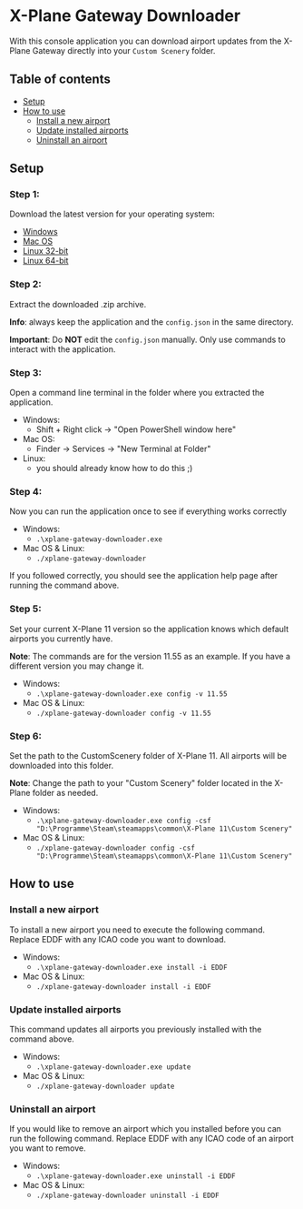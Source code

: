 # X-Plane Gateway Downloader

With this console application you can download airport updates from the X-Plane Gateway directly 
into your ``Custom Scenery`` folder.

## Table of contents

* [Setup](#setup)
* [How to use](#how-to-use)
  + [Install a new airport](#install-a-new-airport)
  + [Update installed airports](#update-installed-airports)
  + [Uninstall an airport](#uninstall-an-airport)


## Setup

### Step 1:

Download the latest version for your operating system:
* [Windows](https://github.com/xEtarusx/xplane-gateway-downloader/releases/latest/download/xplane-gateway-downloader-windows.zip) 
* [Mac OS](https://github.com/xEtarusx/xplane-gateway-downloader/releases/latest/download/xplane-gateway-downloader-mac_os.zip)
* [Linux 32-bit](https://github.com/xEtarusx/xplane-gateway-downloader/releases/latest/download/xplane-gateway-downloader-linux-32bit.zip) 
* [Linux 64-bit](https://github.com/xEtarusx/xplane-gateway-downloader/releases/latest/download/xplane-gateway-downloader-linux-64bit.zip) 


### Step 2:

Extract the downloaded .zip archive.

**Info**: always keep the application and the ``config.json`` in the same directory.

**Important**: Do **NOT** edit the ``config.json`` manually. Only use commands to interact with the application.

### Step 3:

Open a command line terminal in the folder where you extracted the application.

* Windows:
  * Shift + Right click -> "Open PowerShell window here"
* Mac OS:
  * Finder -> Services -> "New Terminal at Folder"
* Linux:
  * you should already know how to do this ;)

### Step 4:

Now you can run the application once to see if everything works correctly

* Windows:
  * ``.\xplane-gateway-downloader.exe``
* Mac OS & Linux:
  * ``./xplane-gateway-downloader``

If you followed correctly, you should see the application help page after running the command above.

### Step 5:

Set your current X-Plane 11 version so the application knows which default airports you currently have.

**Note**: The commands are for the version 11.55 as an example. If you have a different version you may change it.

* Windows:
  * ``.\xplane-gateway-downloader.exe config -v 11.55``
* Mac OS & Linux:
  * ``./xplane-gateway-downloader config -v 11.55``

### Step 6:

Set the path to the CustomScenery folder of X-Plane 11. All airports will be downloaded into this folder.

**Note**: Change the path to your "Custom Scenery" folder located in the X-Plane folder as needed.

* Windows:
  * ``.\xplane-gateway-downloader.exe config -csf "D:\Programme\Steam\steamapps\common\X-Plane 11\Custom Scenery"``
* Mac OS & Linux:
  * ``./xplane-gateway-downloader config -csf "D:\Programme\Steam\steamapps\common\X-Plane 11\Custom Scenery"``


## How to use

### Install a new airport

To install a new airport you need to execute the following command. Replace EDDF with any ICAO code you want to download.

* Windows:
  * ``.\xplane-gateway-downloader.exe install -i EDDF``
* Mac OS & Linux:
  * ``./xplane-gateway-downloader install -i EDDF``

### Update installed airports

This command updates all airports you previously installed with the command above.

* Windows:
  * ``.\xplane-gateway-downloader.exe update``
* Mac OS & Linux:
  * ``./xplane-gateway-downloader update``

### Uninstall an airport

If you would like to remove an airport which you installed before you can run the following command. 
Replace EDDF with any ICAO code of an airport you want to remove.

* Windows:
  * ``.\xplane-gateway-downloader.exe uninstall -i EDDF``
* Mac OS & Linux:
  * ``./xplane-gateway-downloader uninstall -i EDDF``
